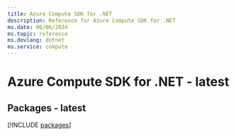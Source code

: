 ```yaml
---
title: Azure Compute SDK for .NET
description: Reference for Azure Compute SDK for .NET
ms.date: 06/06/2024
ms.topic: reference
ms.devlang: dotnet
ms.service: compute
---
```

# Azure Compute SDK for .NET - latest
## Packages - latest
[!INCLUDE [packages](compute-index.md)]